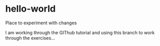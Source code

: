 # hello-world
Place to experiment with changes

I am working through the GIThub tutorial and using this branch to work through the exercises...


